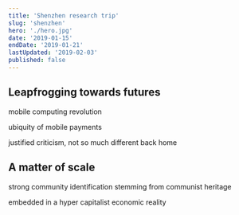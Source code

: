 ```yaml
---
title: 'Shenzhen research trip'
slug: 'shenzhen'
hero: './hero.jpg'
date: '2019-01-15'
endDate: '2019-01-21'
lastUpdated: '2019-02-03'
published: false
---
```


## Leapfrogging towards futures

mobile computing revolution

ubiquity of mobile payments

justified criticism, not so much different back home

## A matter of scale

strong community identification stemming from communist heritage

embedded in a hyper capitalist economic reality
